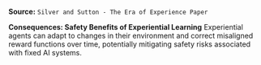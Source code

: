 **Source:** `Silver and Sutton - The Era of Experience Paper`

**Consequences: Safety Benefits of Experiential Learning**
Experiential agents can adapt to changes in their environment and correct misaligned reward functions over time, potentially mitigating safety risks associated with fixed AI systems.
